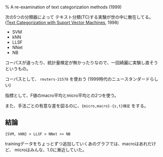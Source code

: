 % A re-examination of text categorization methods (1999)

次の5つの分類器によって
テキスト分類(TC)する実験が世の中に散在してる。
([Text Categorization with Suport Vector Machines](http://dl.acm.org/citation.cfm?id=649721), 1998)

- SVM
- kNN
- LLSF
- NNet
- NB

コーパスが違ったり、統計量検定が無かったりなので、一回綺麗に実験し直そうというもの。

コーパスとして、 `reuters-21578` を使おう (1999時代のニュースタンダードらしい)

指標として、F値のmacro平均とmicro平均との2つを使う。

また、手法ごとの有意な差を図るのに、`{micro,macro}-{s,t}検定` をする。

## 結論

```
{SVM, kNN} > LLSF > NNet >> NB
```

trainingデータをちょっとずつ追加していくあのグラフでは、macroはあれだけど、
microはみんな、1.0に漸近していた。

